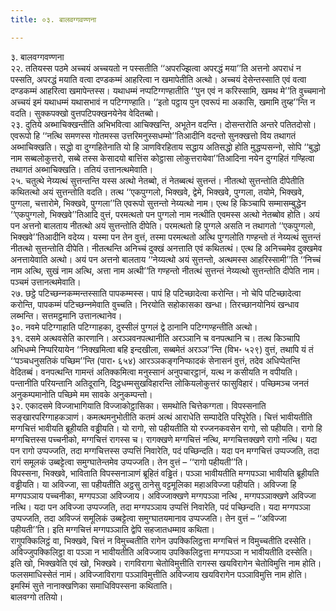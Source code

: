 ```yaml
---
title: ०३. बालवग्गवण्णना

---
```

३. बालवग्गवण्णना  
२२. ततियस्स पठमे अच्‍चयं अच्‍चयतो न पस्सतीति ‘‘अपरज्झित्वा अपरद्धं मया’’ति अत्तनो अपराधं न पस्सति, अपरद्धं मयाति वत्वा दण्डकम्मं आहरित्वा न खमापेतीति अत्थो। अच्‍चयं देसेन्तस्साति एवं वत्वा दण्डकम्मं आहरित्वा खमापेन्तस्स। यथाधम्मं नप्पटिग्गण्हातीति ‘‘पुन एवं न करिस्सामि, खमथ मे’’ति वुच्‍चमानो अच्‍चयं इमं यथाधम्मं यथासभावं न पटिग्गण्हाति। ‘‘इतो पट्ठाय पुन एवरूपं मा अकासि, खमामि तुय्ह’’न्ति न वदति। सुक्‍कपक्खो वुत्तपटिपक्खनयेनेव वेदितब्बो।  
२३. दुतिये अब्भाचिक्खन्तीति अभिभवित्वा आचिक्खन्ति, अभूतेन वदन्ति। दोसन्तरोति अन्तरे पतितदोसो। एवरूपो हि ‘‘नत्थि समणस्स गोतमस्स उत्तरिमनुस्सधम्मो’’तिआदीनि वदन्तो सुनक्खत्तो विय तथागतं अब्भाचिक्खति। सद्धो वा दुग्गहितेनाति यो हि ञाणविरहिताय सद्धाय अतिसद्धो होति मुद्धप्पसन्‍नो, सोपि ‘‘बुद्धो नाम सब्बलोकुत्तरो, सब्बे तस्स केसादयो बात्तिंस कोट्ठासा लोकुत्तरायेवा’’तिआदिना नयेन दुग्गहितं गण्हित्वा तथागतं अब्भाचिक्खति। ततियं उत्तानत्थमेवाति।  
२५. चतुत्थे नेय्यत्थं सुत्तन्तन्ति यस्स अत्थो नेतब्बो, तं नेतब्बत्थं सुत्तन्तं। नीतत्थो सुत्तन्तोति दीपेतीति कथितत्थो अयं सुत्तन्तोति वदति। तत्थ ‘‘एकपुग्गलो, भिक्खवे, द्वेमे, भिक्खवे, पुग्गला, तयोमे, भिक्खवे, पुग्गला, चत्तारोमे, भिक्खवे, पुग्गला’’ति एवरूपो सुत्तन्तो नेय्यत्थो नाम। एत्थ हि किञ्‍चापि सम्मासम्बुद्धेन ‘‘एकपुग्गलो, भिक्खवे’’तिआदि वुत्तं, परमत्थतो पन पुग्गलो नाम नत्थीति एवमस्स अत्थो नेतब्बोव होति। अयं पन अत्तनो बालताय नीतत्थो अयं सुत्तन्तोति दीपेति। परमत्थतो हि पुग्गले असति न तथागतो ‘‘एकपुग्गलो, भिक्खवे’’तिआदीनि वदेय्य। यस्मा पन तेन वुत्तं, तस्मा परमत्थतो अत्थि पुग्गलोति गण्हन्तो तं नेय्यत्थं सुत्तन्तं नीतत्थो सुत्तन्तोति दीपेति। नीतत्थन्ति अनिच्‍चं दुक्खं अनत्ताति एवं कथितत्थं। एत्थ हि अनिच्‍चमेव दुक्खमेव अनत्तायेवाति अत्थो। अयं पन अत्तनो बालताय ‘‘नेय्यत्थो अयं सुत्तन्तो, अत्थमस्स आहरिस्सामी’’ति ‘‘निच्‍चं नाम अत्थि, सुखं नाम अत्थि, अत्ता नाम अत्थी’’ति गण्हन्तो नीतत्थं सुत्तन्तं नेय्यत्थो सुत्तन्तोति दीपेति नाम। पञ्‍चमं उत्तानत्थमेवाति।  
२७. छट्ठे पटिच्छन्‍नकम्मन्तस्साति पापकम्मस्स। पापं हि पटिच्छादेत्वा करोन्ति। नो चेपि पटिच्छादेत्वा करोन्ति, पापकम्मं पटिच्छन्‍नमेवाति वुच्‍चति। निरयोति सहोकासका खन्धा। तिरच्छानयोनियं खन्धाव लब्भन्ति। सत्तमट्ठमानि उत्तानत्थानेव।  
३०. नवमे पटिग्गाहाति पटिग्गाहका, दुस्सीलं पुग्गलं द्वे ठानानि पटिग्गण्हन्तीति अत्थो।  
३१. दसमे अत्थवसेति कारणानि। अरञ्‍ञवनपत्थानीति अरञ्‍ञानि च वनपत्थानि च। तत्थ किञ्‍चापि अभिधम्मे निप्परियायेन ‘‘निक्खमित्वा बहि इन्दखीला, सब्बमेतं अरञ्‍ञ’’न्ति (विभ॰ ५२९) वुत्तं, तथापि यं तं ‘‘पञ्‍चधनुसतिकं पच्छिम’’न्ति (पारा॰ ६५४) आरञ्‍ञकङ्गनिप्फादकं सेनासनं वुत्तं, तदेव अधिप्पेतन्ति वेदितब्बं। वनपत्थन्ति गामन्तं अतिक्‍कमित्वा मनुस्सानं अनुपचारट्ठानं, यत्थ न कसीयति न वपीयति। पन्तानीति परियन्तानि अतिदूरानि, दिट्ठधम्मसुखविहारन्ति लोकियलोकुत्तरं फासुविहारं। पच्छिमञ्‍च जनतं अनुकम्पमानोति पच्छिमे मम सावके अनुकम्पन्तो।  
३२. एकादसमे विज्‍जाभागियाति विज्‍जाकोट्ठासिका। समथोति चित्तेकग्गता। विपस्सनाति सङ्खारपरिग्गाहकञाणं। कमत्थमनुभोतीति कतमं अत्थं आराधेति सम्पादेति परिपूरेति। चित्तं भावीयतीति मग्गचित्तं भावीयति ब्रूहीयति वड्ढीयति। यो रागो, सो पहीयतीति यो रज्‍जनकवसेन रागो, सो पहीयति। रागो हि मग्गचित्तस्स पच्‍चनीको, मग्गचित्तं रागस्स च। रागक्खणे मग्गचित्तं नत्थि, मग्गचित्तक्खणे रागो नत्थि। यदा पन रागो उप्पज्‍जति, तदा मग्गचित्तस्स उप्पत्तिं निवारेति, पदं पच्छिन्दति। यदा पन मग्गचित्तं उप्पज्‍जति, तदा रागं समूलकं उब्बट्टेत्वा समुग्घातेन्तमेव उप्पज्‍जति। तेन वुत्तं – ‘‘रागो पहीयती’’ति।  
विपस्सना, भिक्खवे, भाविताति विपस्सनाञाणं ब्रूहितं वड्ढितं। पञ्‍ञा भावीयतीति मग्गपञ्‍ञा भावीयति ब्रूहीयति वड्ढीयति। या अविज्‍जा, सा पहीयतीति अट्ठसु ठानेसु वट्टमूलिका महाअविज्‍जा पहीयति। अविज्‍जा हि मग्गपञ्‍ञाय पच्‍चनीका, मग्गपञ्‍ञा अविज्‍जाय। अविज्‍जाक्खणे मग्गपञ्‍ञा नत्थि , मग्गपञ्‍ञाक्खणे अविज्‍जा नत्थि। यदा पन अविज्‍जा उप्पज्‍जति, तदा मग्गपञ्‍ञाय उप्पत्तिं निवारेति, पदं पच्छिन्दति। यदा मग्गपञ्‍ञा उप्पज्‍जति, तदा अविज्‍जं समूलिकं उब्बट्टेत्वा समुग्घातयमानाव उप्पज्‍जति। तेन वुत्तं – ‘‘अविज्‍जा पहीयती’’ति। इति मग्गचित्तं मग्गपञ्‍ञाति द्वेपि सहजातधम्माव कथिता।  
रागुपक्‍किलिट्ठं वा, भिक्खवे, चित्तं न विमुच्‍चतीति रागेन उपक्‍किलिट्ठत्ता मग्गचित्तं न विमुच्‍चतीति दस्सेति। अविज्‍जुपक्‍किलिट्ठा वा पञ्‍ञा न भावीयतीति अविज्‍जाय उपक्‍किलिट्ठत्ता मग्गपञ्‍ञा न भावीयतीति दस्सेति। इति खो, भिक्खवेति एवं खो, भिक्खवे। रागविरागा चेतोविमुत्तीति रागस्स खयविरागेन चेतोविमुत्ति नाम होति। फलसमाधिस्सेतं नामं। अविज्‍जाविरागा पञ्‍ञाविमुत्तीति अविज्‍जाय खयविरागेन पञ्‍ञाविमुत्ति नाम होति। इमस्मिं सुत्ते नानाक्खणिका समाधिविपस्सना कथिताति।  
बालवग्गो ततियो।  
